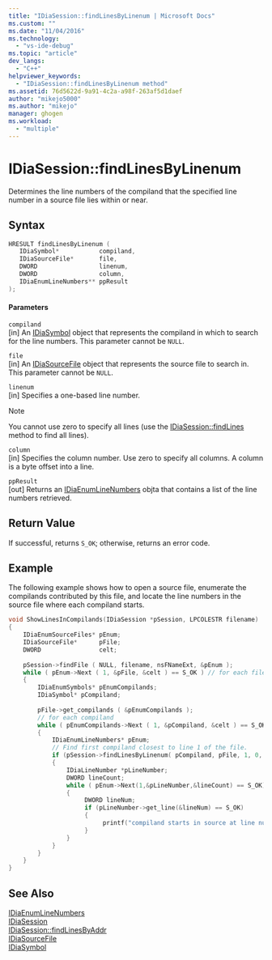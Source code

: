 ```yaml
---
title: "IDiaSession::findLinesByLinenum | Microsoft Docs"
ms.custom: ""
ms.date: "11/04/2016"
ms.technology: 
  - "vs-ide-debug"
ms.topic: "article"
dev_langs: 
  - "C++"
helpviewer_keywords: 
  - "IDiaSession::findLinesByLinenum method"
ms.assetid: 76d5622d-9a91-4c2a-a98f-263af5d1daef
author: "mikejo5000"
ms.author: "mikejo"
manager: ghogen
ms.workload: 
  - "multiple"
---
```

# IDiaSession::findLinesByLinenum
Determines the line numbers of the compiland that the specified line number in a source file lies within or near.  
  
## Syntax  
  
```C++  
HRESULT findLinesByLinenum (   
   IDiaSymbol*           compiland,  
   IDiaSourceFile*       file,  
   DWORD                 linenum,  
   DWORD                 column,  
   IDiaEnumLineNumbers** ppResult  
);  
```  
  
#### Parameters  
 `compiland`  
 [in] An [IDiaSymbol](../../debugger/debug-interface-access/idiasymbol.md) object that represents the compiland in which to search for the line numbers. This parameter cannot be `NULL`.  
  
 `file`  
 [in] An [IDiaSourceFile](../../debugger/debug-interface-access/idiasourcefile.md) object that represents the source file to search in. This parameter cannot be `NULL`.  
  
 `linenum`  
 [in] Specifies a one-based line number.  
  
> [!NOTE]
>  You cannot use zero to specify all lines (use the [IDiaSession::findLines](../../debugger/debug-interface-access/idiasession-findlines.md) method to find all lines).  
  
 `column`  
 [in] Specifies the column number. Use zero to specify all columns. A column is a byte offset into a line.  
  
 `ppResult`  
 [out] Returns an [IDiaEnumLineNumbers](../../debugger/debug-interface-access/idiaenumlinenumbers.md) objta that contains a list of the line numbers retrieved.  
  
## Return Value  
 If successful, returns `S_OK`; otherwise, returns an error code.  
  
## Example  
 The following example shows how to open a source file, enumerate the compilands contributed by this file, and locate the line numbers in the source file where each compiland starts.  
  
```C++  
void ShowLinesInCompilands(IDiaSession *pSession, LPCOLESTR filename)  
{  
    IDiaEnumSourceFiles* pEnum;  
    IDiaSourceFile*      pFile;  
    DWORD                celt;  
  
    pSession->findFile ( NULL, filename, nsFNameExt, &pEnum );  
    while ( pEnum->Next ( 1, &pFile, &celt ) == S_OK ) // for each file  
    {  
        IDiaEnumSymbols* pEnumCompilands;  
        IDiaSymbol* pCompiland;  
  
        pFile->get_compilands ( &pEnumCompilands );  
        // for each compiland  
        while ( pEnumCompilands->Next ( 1, &pCompiland, &celt ) == S_OK )  
        {  
            IDiaEnumLineNumbers* pEnum;  
            // Find first compiland closest to line 1 of the file.  
            if (pSession->findLinesByLinenum( pCompiland, pFile, 1, 0, &pEnum ) == S_OK)  
            {  
                IDiaLineNumber *pLineNumber;  
                DWORD lineCount;  
                while ( pEnum->Next(1,&pLineNumber,&lineCount) == S_OK)  
                {  
                     DWORD lineNum;  
                     if (pLineNumber->get_line(&lineNum) == S_OK)  
                     {  
                          printf("compiland starts in source at line number = %lu\n",lineNum);  
                     }  
                }  
            }  
        }  
    }  
}  
```  
  
## See Also  
 [IDiaEnumLineNumbers](../../debugger/debug-interface-access/idiaenumlinenumbers.md)   
 [IDiaSession](../../debugger/debug-interface-access/idiasession.md)   
 [IDiaSession::findLinesByAddr](../../debugger/debug-interface-access/idiasession-findlinesbyaddr.md)   
 [IDiaSourceFile](../../debugger/debug-interface-access/idiasourcefile.md)   
 [IDiaSymbol](../../debugger/debug-interface-access/idiasymbol.md)